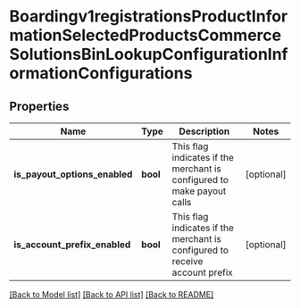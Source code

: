 # Boardingv1registrationsProductInformationSelectedProductsCommerceSolutionsBinLookupConfigurationInformationConfigurations

## Properties
Name | Type | Description | Notes
------------ | ------------- | ------------- | -------------
**is_payout_options_enabled** | **bool** | This flag indicates if the merchant is configured to make payout calls | [optional] 
**is_account_prefix_enabled** | **bool** | This flag indicates if the merchant is configured to receive account prefix | [optional] 

[[Back to Model list]](../README.md#documentation-for-models) [[Back to API list]](../README.md#documentation-for-api-endpoints) [[Back to README]](../README.md)


